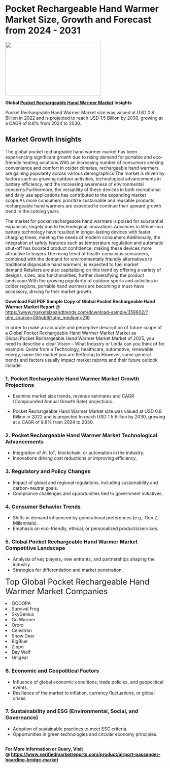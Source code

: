 <H1>Pocket Rechargeable Hand Warmer Market Size, Growth and Forecast from 2024 - 2031</H1><img class="aligncenter size-medium wp-image-584254" src="https://thirdeyenews.in/wp-content/uploads/2024/09/Global-Market-Research-300x168.jpeg" alt="" width="300" height="168" /><p><strong>Global&nbsp;<a href="https://www.marketsizeandtrends.com/download-sample/358602/?utm_source=Github8j?utm_medium=216">Pocket Rechargeable Hand Warmer Market</a> Insights</strong></p><p>Pocket Rechargeable Hand Warmer Market size was valued at USD 0.8 Billion in 2022 and is projected to reach USD 1.5 Billion by 2030, growing at a CAGR of 8.8% from 2024 to 2030.</p><p><h2>Market Growth Insights</h2> <p>The global pocket rechargeable hand warmer market has been experiencing significant growth due to rising demand for portable and eco-friendly heating solutions.With an increasing number of consumers seeking convenience and comfort in colder climates, rechargeable hand warmers are gaining popularity across various demographics.The market is driven by factors such as growing outdoor activities, technological advancements in battery efficiency, and the increasing awareness of environmental concerns.Furthermore, the versatility of these devices in both recreational and daily use applications has contributed to the expanding market scope.As more consumers prioritize sustainable and reusable products, rechargeable hand warmers are expected to continue their upward growth trend in the coming years.</p> <p>The market for pocket rechargeable hand warmers is poised for substantial expansion, largely due to technological innovations.Advances in lithium-ion battery technology have resulted in longer-lasting devices with faster charging times, meeting the needs of modern consumers.Additionally, the integration of safety features such as temperature regulation and automatic shut-off has boosted product confidence, making these devices more attractive to buyers.The rising trend of health-conscious consumers, combined with the demand for environmentally friendly alternatives to traditional disposable hand warmers, is expected to fuel market demand.Retailers are also capitalizing on this trend by offering a variety of designs, sizes, and functionalities, further diversifying the product landscape.With the growing popularity of outdoor sports and activities in colder regions, portable hand warmers are becoming a must-have accessory, driving further market growth.<p><span class=""><strong>Download Full PDF Sample Copy of Global Pocket Rechargeable Hand Warmer Market Report</strong> @ <a href="https://www.marketsizeandtrends.com/download-sample/358602/?utm_source=Github8j?utm_medium=216" target="_blank">https://www.marketsizeandtrends.com/download-sample/358602/?utm_source=Github8j?utm_medium=216</a></span></p><p>In order to make an accurate and perceptive description of future scope of a Global&nbsp;Pocket Rechargeable Hand Warmer Market Market as Global&nbsp;Pocket Rechargeable Hand Warmer Market Market of 2025, you need to describe a clear Vision &ndash; What Industry or Linda can you think of for example: Quote from a Technology, healthcare, automotive, renewable energy, name the market you are Reffering to.However, some general trends and factors usually impact market reports and their future outlook include:</p><h3>1.&nbsp;<strong>Pocket Rechargeable Hand Warmer Market Growth Projections</strong></h3><ul><li>Examine market size trends, revenue estimates and CAGR (Compounded Annual Growth Rate) projections.</li><li><p>Pocket Rechargeable Hand Warmer Market size was valued at USD 0.8 Billion in 2022 and is projected to reach USD 1.5 Billion by 2030, growing at a CAGR of 8.8% from 2024 to 2030.</p></li></ul><h3>2.&nbsp;<strong>Pocket Rechargeable Hand Warmer Market Technological Advancements</strong></h3><ul><li>Integration of AI, IoT, blockchain, or automation in the industry.</li><li>Innovations driving cost reductions or improving efficiency.</li></ul><h3>3.&nbsp;<strong>Regulatory and Policy Changes</strong></h3><ul><li>Impact of global and regional regulations, including sustainability and carbon-neutral goals.</li><li>Compliance challenges and opportunities tied to government initiatives.</li></ul><h3>4.&nbsp;<strong>Consumer Behavior Trends</strong></h3><ul><li>Shifts in demand influenced by generational preferences (e.g., Gen Z, Millennials).</li><li>Emphasis on eco-friendly, ethical, or personalized products/services.</li></ul><h3>5.&nbsp;<strong>Global Pocket Rechargeable Hand Warmer Market Competitive Landscape</strong></h3><ul><li>Analysis of key players, new entrants, and partnerships shaping the industry.</li><li>Strategies for differentiation and market penetration.</li></ul><p data-pm-slice="1 1 []"><span style="color: inherit; font-family: inherit; font-size: 25px;">Top Global Pocket Rechargeable Hand Warmer Market Companies</span></p><div class="" data-test-id=""><p><li>OCOOPA</li><li> Survival Frog</li><li> SkyGenius</li><li> Go Warmer</li><li> Ororo</li><li> Celestron</li><li> Snow Deer</li><li> BigBlue</li><li> Zippo</li><li> Day Wolf</li><li> Unigear</li></p></div><h3>6.&nbsp;<strong>Economic and Geopolitical Factors</strong></h3><ul><li>Influence of global economic conditions, trade policies, and geopolitical events.</li><li>Resilience of the market to inflation, currency fluctuations, or global crises.</li></ul><h3>7.&nbsp;<strong>Sustainability and ESG (Environmental, Social, and Governance)</strong></h3><ul><li>Adoption of sustainable practices to meet ESG criteria.</li><li>Opportunities in green technologies and circular economy principles.</li></ul><h2><strong style="font-size: 14px;">For More Information or Query, Visit @&nbsp;</strong><a style="background-color: #ffffff; font-size: 14px;" href="https://www.marketsizeandtrends.com/report/pocket-rechargeable-hand-warmer-market/" target="_blank">https://www.verifiedmarketreports.com/product/airport-passenger-boarding-bridge-market</a></h2>